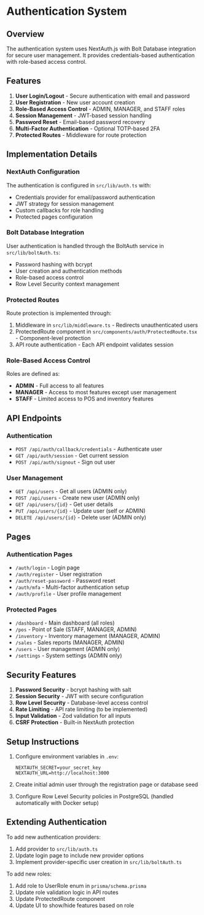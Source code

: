# Authentication System

## Overview

The authentication system uses NextAuth.js with Bolt Database integration for secure user management. It provides credentials-based authentication with role-based access control.

## Features

1. **User Login/Logout** - Secure authentication with email and password
2. **User Registration** - New user account creation
3. **Role-Based Access Control** - ADMIN, MANAGER, and STAFF roles
4. **Session Management** - JWT-based session handling
5. **Password Reset** - Email-based password recovery
6. **Multi-Factor Authentication** - Optional TOTP-based 2FA
7. **Protected Routes** - Middleware for route protection

## Implementation Details

### NextAuth Configuration

The authentication is configured in `src/lib/auth.ts` with:
- Credentials provider for email/password authentication
- JWT strategy for session management
- Custom callbacks for role handling
- Protected pages configuration

### Bolt Database Integration

User authentication is handled through the BoltAuth service in `src/lib/boltAuth.ts`:
- Password hashing with bcrypt
- User creation and authentication methods
- Role-based access control
- Row Level Security context management

### Protected Routes

Route protection is implemented through:
1. Middleware in `src/lib/middleware.ts` - Redirects unauthenticated users
2. ProtectedRoute component in `src/components/auth/ProtectedRoute.tsx` - Component-level protection
3. API route authentication - Each API endpoint validates session

### Role-Based Access Control

Roles are defined as:
- **ADMIN** - Full access to all features
- **MANAGER** - Access to most features except user management
- **STAFF** - Limited access to POS and inventory features

## API Endpoints

### Authentication
- `POST /api/auth/callback/credentials` - Authenticate user
- `GET /api/auth/session` - Get current session
- `POST /api/auth/signout` - Sign out user

### User Management
- `GET /api/users` - Get all users (ADMIN only)
- `POST /api/users` - Create new user (ADMIN only)
- `GET /api/users/{id}` - Get user details
- `PUT /api/users/{id}` - Update user (self or ADMIN)
- `DELETE /api/users/{id}` - Delete user (ADMIN only)

## Pages

### Authentication Pages
- `/auth/login` - Login page
- `/auth/register` - User registration
- `/auth/reset-password` - Password reset
- `/auth/mfa` - Multi-factor authentication setup
- `/auth/profile` - User profile management

### Protected Pages
- `/dashboard` - Main dashboard (all roles)
- `/pos` - Point of Sale (STAFF, MANAGER, ADMIN)
- `/inventory` - Inventory management (MANAGER, ADMIN)
- `/sales` - Sales reports (MANAGER, ADMIN)
- `/users` - User management (ADMIN only)
- `/settings` - System settings (ADMIN only)

## Security Features

1. **Password Security** - bcrypt hashing with salt
2. **Session Security** - JWT with secure configuration
3. **Row Level Security** - Database-level access control
4. **Rate Limiting** - API rate limiting (to be implemented)
5. **Input Validation** - Zod validation for all inputs
6. **CSRF Protection** - Built-in NextAuth protection

## Setup Instructions

1. Configure environment variables in `.env`:
   ```
   NEXTAUTH_SECRET=your_secret_key
   NEXTAUTH_URL=http://localhost:3000
   ```

2. Create initial admin user through the registration page or database seed

3. Configure Row Level Security policies in PostgreSQL (handled automatically with Docker setup)

## Extending Authentication

To add new authentication providers:
1. Add provider to `src/lib/auth.ts`
2. Update login page to include new provider options
3. Implement provider-specific user creation in `src/lib/boltAuth.ts`

To add new roles:
1. Add role to UserRole enum in `prisma/schema.prisma`
2. Update role validation logic in API routes
3. Update ProtectedRoute component
4. Update UI to show/hide features based on role